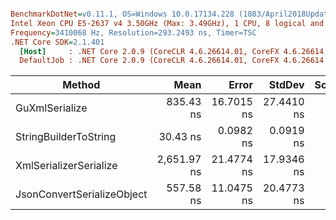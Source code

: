 ``` ini

BenchmarkDotNet=v0.11.1, OS=Windows 10.0.17134.228 (1803/April2018Update/Redstone4)
Intel Xeon CPU E5-2637 v4 3.50GHz (Max: 3.49GHz), 1 CPU, 8 logical and 4 physical cores
Frequency=3410068 Hz, Resolution=293.2493 ns, Timer=TSC
.NET Core SDK=2.1.401
  [Host]     : .NET Core 2.0.9 (CoreCLR 4.6.26614.01, CoreFX 4.6.26614.01), 64bit RyuJIT
  DefaultJob : .NET Core 2.0.9 (CoreCLR 4.6.26614.01, CoreFX 4.6.26614.01), 64bit RyuJIT


```
|                     Method |        Mean |      Error |     StdDev | Scaled | ScaledSD |  Gen 0 |  Gen 1 | Allocated |
|--------------------------- |------------:|-----------:|-----------:|-------:|---------:|-------:|-------:|----------:|
|             GuXmlSerialize |   835.43 ns | 16.7015 ns | 27.4410 ns |   1.00 |     0.00 | 0.0591 |      - |     376 B |
|      StringBuilderToString |    30.43 ns |  0.0982 ns |  0.0919 ns |   0.04 |     0.00 | 0.0394 |      - |     248 B |
|     XmlSerializerSerialize | 2,651.97 ns | 21.4774 ns | 17.9346 ns |   3.18 |     0.10 | 0.6256 | 0.0038 |    3960 B |
| JsonConvertSerializeObject |   557.58 ns | 11.0475 ns | 20.4773 ns |   0.67 |     0.03 | 0.2012 |      - |    1272 B |
